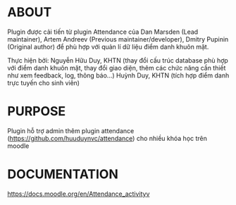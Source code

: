 # ABOUT
Plugin được cải tiến từ plugin Attendance của Dan Marsden (Lead maintainer), Artem Andreev (Previous maintainer/developer), Dmitry Pupinin (Original author) để phù hợp với quản lí dữ liệu điểm danh khuôn mặt.

Thực hiện bởi:
Nguyễn Hữu Duy, KHTN (thay đổi cấu trúc database phù hợp với điểm danh khuôn mặt, thay đổi giao diện, thêm các chức năng cần thiết như xem feedback, log, thông báo...)
Huỳnh Duy, KHTN (tích hợp điểm danh trực tuyến cho sinh viên)

# PURPOSE
Plugin hỗ trợ admin thêm plugin attendance (https://github.com/huuduynvc/attendance) cho nhiều khóa học trên moodle

# DOCUMENTATION
https://docs.moodle.org/en/Attendance_activityv
